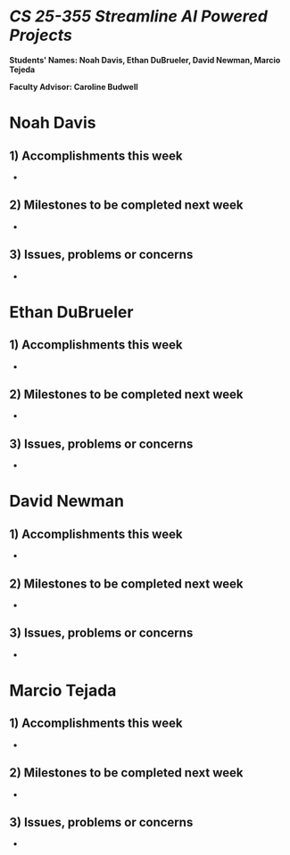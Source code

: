 # *CS 25-355 Streamline AI Powered Projects*

**Students' Names: Noah Davis, Ethan DuBrueler, David Newman, Marcio Tejeda**

**Faculty Advisor: Caroline Budwell**

# Noah Davis

## 1) Accomplishments this week ##
   -  

## 2) Milestones to be completed next week ##
   -  

## 3) Issues, problems or concerns ##
   - 

# Ethan DuBrueler

## 1) Accomplishments this week ##
   - 



## 2) Milestones to be completed next week ##
   -  


## 3) Issues, problems or concerns ##
   - 

# David Newman

## 1) Accomplishments this week ##
   -  



## 2) Milestones to be completed next week ##
   -  


## 3) Issues, problems or concerns ##
   -  



# Marcio Tejada

## 1) Accomplishments this week ##
   - 


## 2) Milestones to be completed next week ##
   - 


 

## 3) Issues, problems or concerns ##
   - 
